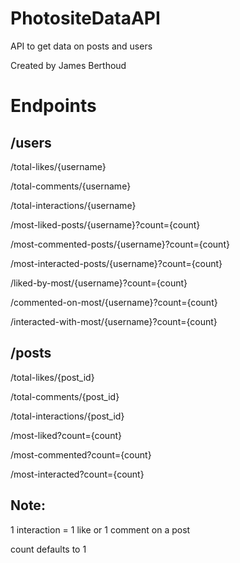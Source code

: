 # PhotositeDataAPI
API to get data on posts and users

Created by James Berthoud

# Endpoints
## /users  

  /total-likes/{username}  

  /total-comments/{username} 

  /total-interactions/{username}



  /most-liked-posts/{username}?count={count}

  /most-commented-posts/{username}?count={count}

  /most-interacted-posts/{username}?count={count}



  /liked-by-most/{username}?count={count}

  /commented-on-most/{username}?count={count}

  /interacted-with-most/{username}?count={count}


## /posts

  /total-likes/{post_id}

  /total-comments/{post_id}

  /total-interactions/{post_id}



  /most-liked?count={count}

  /most-commented?count={count}

  /most-interacted?count={count}


## Note:

  1 interaction = 1 like or 1 comment on a post

  count defaults to 1


